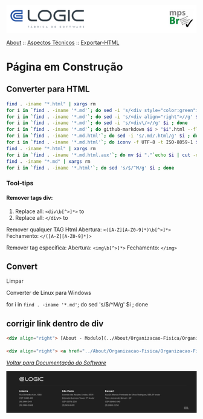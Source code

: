 ![Cabecalho](../../../ReadMe-Anexos/Cabecalho.png)

[About](../../About.md) :: [Aspectos Técnicos](../Aspectos-Tecnicos.md) :: [Exportar-HTML](Exportar-HTML.md)

#  Página em Construção

## Converter para HTML

~~~sh
find . -iname "*.html" | xargs rm
for i in `find . -iname '*.md'`; do sed -i 's/<div style="color:green">//g' $i ; done
for i in `find . -iname '*.md'`; do sed -i 's/<div align="right">//g' $i ; done
for i in `find . -iname '*.md'`; do sed -i 's/<div\/>//g' $i ; done
for i in `find . -iname '*.md'`; do github-markdown $i > "$i".html --flavor gfm; done
for i in `find . -iname '*.md.html'`; do sed -i 's/.md/.html/g' $i ; done
for i in `find . -iname '*.md.html'`; do iconv -f UTF-8 -t ISO-8859-1 $i > $i.aux; done
find . -iname "*.html" | xargs rm
for i in `find . -iname '*.md.html.aux'`; do mv $i "."`echo $i | cut -d'.' -f 2`".html" ; done
find . -iname "*.md" | xargs rm
for i in `find . -iname '*.html'`; do sed 's/$/^M/g' $i ; done
~~~

### Tool-tips

#### Remover tags div:

1. Replace all: `<div\b[^>]*>` to ` `
2. Replace all: `</div>` to ` `

Remover qualquer TAG Html
Abertura: `<([A-Z][A-Z0-9]*)\b[^>]*>`
Fechamento: `</([A-Z][A-Z0-9]*)>`

Remover tag específica:
Abertura: `<img\b[^>]*>`
Fechamento: `</img>`

## Convert

Limpar

Converter de Linux para Windows

for i in `find . -iname '*.md'`; do sed 's/$/^M/g' $i ; done

## corrigir link dentro de div

~~~html
<div align="right"> [About - Modulo](../About/Organizacao-Fisica/Organizacao-Fisica/Modulo.md </div>

<div align="right"> <a href="../About/Organizacao-Fisica/Organizacao-Fisica/Modulo.md">About - Modulo</a>  </div>
~~~



_[Voltar para Documentação do Software](../../.../ReadMe.md)_


![Rodape](../../../ReadMe-Anexos/Rodape.png)
